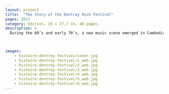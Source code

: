 ```yaml
---
layout: project
title:  "The Story of the Dentrey Rock Festival"
pages: 2017
category: Edition, 19 × 27,7 cm, 48 pages.
description: >
  During the 60’s and early 70’s, a new music scene emerged in Cambodia that took Western rock and roll and stood it on its head &dash; creating a sound like no other. Cambodian musicians crafted this sound from the various rock music styles sweeping, America, England and France, adding the unique melodies and hypnotic rhythms of their traditional music. With Sinn Sisamouth, Pen Ran, Ros Sereysothea, Mol Kamach with the Baksei Cham Krung…


  
images:
    - histoire-dentrey-festival/cover.jpg
    - histoire-dentrey-festival/1_web.jpg
    - histoire-dentrey-festival/2_web.jpg
    - histoire-dentrey-festival/3_web.jpg
    - histoire-dentrey-festival/4_web.jpg
    - histoire-dentrey-festival/5_web.jpg
    - histoire-dentrey-festival/6_web.jpg
---
```

